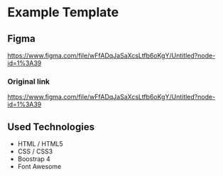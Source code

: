 # Example Template

## Figma
https://www.figma.com/file/wFfADqJaSaXcsLtfb6oKgY/Untitled?node-id=1%3A39
### Original link
https://www.figma.com/file/wFfADqJaSaXcsLtfb6oKgY/Untitled?node-id=1%3A39

## Used Technologies
- HTML / HTML5
- CSS / CSS3
- Boostrap 4
- Font Awesome
